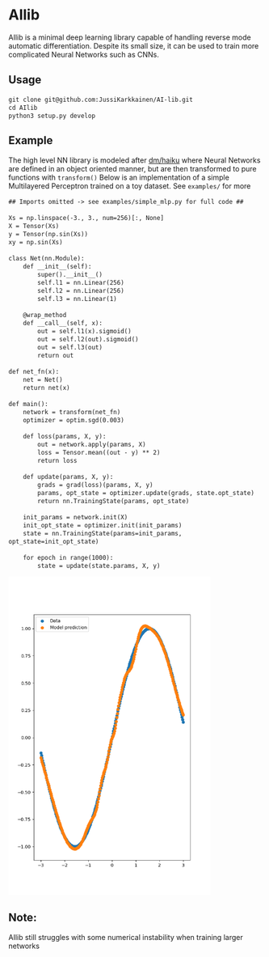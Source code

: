 # AIlib

AIlib  is a minimal deep learning library capable of handling reverse mode automatic 
differentiation. Despite its small size, it can be used to train more complicated Neural 
Networks such as CNNs.


## Usage
```
git clone git@github.com:JussiKarkkainen/AI-lib.git
cd AIlib
python3 setup.py develop
```

## Example
The high level NN library is modeled after [dm/haiku](https://github.com/deepmind/dm-haiku)
where Neural Networks are defined in an object oriented manner, but are then transformed to 
pure functions with ```transform()```
Below is an implementation of a simple Multilayered Perceptron trained on a toy dataset.
See ```examples/``` for more
```
## Imports omitted -> see examples/simple_mlp.py for full code ##

Xs = np.linspace(-3., 3., num=256)[:, None]
X = Tensor(Xs)
y = Tensor(np.sin(Xs))
xy = np.sin(Xs)

class Net(nn.Module):
    def __init__(self):
        super().__init__()
        self.l1 = nn.Linear(256)
        self.l2 = nn.Linear(256)
        self.l3 = nn.Linear(1)
    
    @wrap_method
    def __call__(self, x):
        out = self.l1(x).sigmoid()
        out = self.l2(out).sigmoid()
        out = self.l3(out)
        return out

def net_fn(x):
    net = Net()
    return net(x)

def main():
    network = transform(net_fn)
    optimizer = optim.sgd(0.003)
    
    def loss(params, X, y):
        out = network.apply(params, X)
        loss = Tensor.mean((out - y) ** 2)
        return loss

    def update(params, X, y):
        grads = grad(loss)(params, X, y)
        params, opt_state = optimizer.update(grads, state.opt_state)
        return nn.TrainingState(params, opt_state)

    init_params = network.init(X)
    init_opt_state = optimizer.init(init_params)
    state = nn.TrainingState(params=init_params, opt_state=init_opt_state)
    
    for epoch in range(1000):
        state = update(state.params, X, y)
```
<img src="examples/Figure_1.png" width="400" title="Output of trained model">

## Note:
AIlib still struggles with some numerical instability when training larger networks

